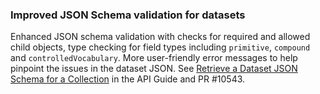 ### Improved JSON Schema validation for datasets

Enhanced JSON schema validation with checks for required and allowed child objects, type checking for field types including `primitive`, `compound` and `controlledVocabulary`. More user-friendly error messages to help pinpoint the issues in the dataset JSON. See [Retrieve a Dataset JSON Schema for a Collection](https://guides.dataverse.org/en/6.3/api/native-api.html#retrieve-a-dataset-json-schema-for-a-collection) in the API Guide and PR #10543.

